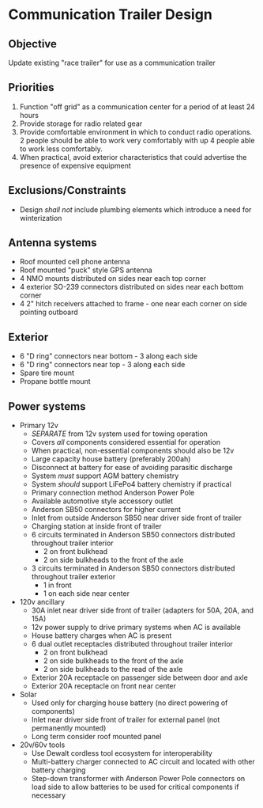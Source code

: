 # Communication Trailer Design

## Objective

Update existing "race trailer" for use as a communication trailer

## Priorities

1. Function "off grid" as a communication center for a period of at least 24 hours
1. Provide storage for radio related gear
1. Provide comfortable environment in which to conduct radio operations. 2 people should be able to work very comfortably with up 4 people able to work less comfortably.
1. When practical, avoid exterior characteristics that could advertise the presence of expensive equipment

## Exclusions/Constraints

- Design *shall not* include plumbing elements which introduce a need for winterization

## Antenna systems

- Roof mounted cell phone antenna
- Roof mounted "puck" style GPS antenna
- 4 NMO mounts distributed on sides near each top corner
- 4 exterior SO-239 connectors distributed on sides near each bottom corner
- 4 2" hitch receivers attached to frame - one near each corner on side pointing outboard

## Exterior

- 6 "D ring" connectors near bottom - 3 along each side
- 6 "D ring" connectors near top - 3 along each side
- Spare tire mount
- Propane bottle mount

## Power systems

- Primary 12v
  - *SEPARATE* from 12v system used for towing operation
  - Covers *all* components considered essential for operation
  - When practical, non-essential components should also be 12v
  - Large capacity house battery (preferably 200ah)
  - Disconnect at battery for ease of avoiding parasitic discharge
  - System *must* support AGM battery chemistry
  - System *should* support LiFePo4 battery chemistry if practical
  - Primary connection method Anderson Power Pole
  - Available automotive style accessory outlet
  - Anderson SB50 connectors for higher current
  - Inlet from outside Anderson SB50 near driver side front of trailer
  - Charging station at inside front of trailer
  - 6 circuits terminated in Anderson SB50 connectors distributed throughout trailer interior
    - 2 on front bulkhead
    - 2 on side bulkheads to the front of the axle
  - 3 circuits terminated in Anderson SB50 connectors distributed throughout trailer exterior
    - 1 in front
    - 1 on each side near center
- 120v ancillary
  - 30A inlet near driver side front of trailer (adapters for 50A, 20A, and 15A)
  - 12v power supply to drive primary systems when AC is available
  - House battery charges when AC is present
  - 6 dual outlet receptacles distributed throughout trailer interior
    - 2 on front bulkhead
    - 2 on side bulkheads to the front of the axle
    - 2 on side bulkheads to the read of the axle
  - Exterior 20A receptacle on passenger side between door and axle
  - Exterior 20A receptacle on front near center
- Solar
  - Used only for charging house battery (no direct powering of components)
  - Inlet near driver side front of trailer for external panel (not permanently mounted)
  - Long term consider roof mounted panel
- 20v/60v tools
  - Use Dewalt cordless tool ecosystem for interoperability
  - Multi-battery charger connected to AC circuit and located with other battery charging
  - Step-down transformer with Anderson Power Pole connectors on load side to allow batteries to be used for critical components if necessary
